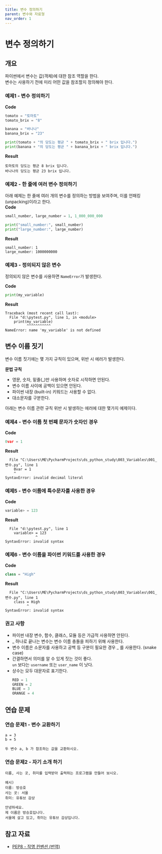 ```yaml
---
title: 변수 정의하기
parent: 변수와 자료형
nav_order: 1
---
```


# 변수 정의하기  

## 개요
파이썬에서 변수는 값(객체)에 대한 참조 역할을 한다.  
변수는 사용하기 전에 미리 어떤 값을 참조할지 정의해야 한다.  

### 예제1 - 변수 정의하기
**Code**
```python
tomato = "토마토"
tomato_brix = "8"

banana = "바나나"
banana_brix = "23"

print(tomato + "의 당도는 평균 " + tomato_brix + " brix 입니다.")
print(banana + "의 당도는 평균 " + banana_brix + " brix 입니다.")
```
**Result**
```
토마토의 당도는 평균 8 brix 입니다.
바나나의 당도는 평균 23 brix 입니다.
```

### 예제2 - 한 줄에 여러 변수 정의하기  
아래 예제는 한 줄에 여러 개의 변수를 정의하는 방법을 보여주며, 이를 언패킹(unpacking)이라고 한다.  
**Code**  
```python
small_number, large_number = 1, 1_000_000_000

print("small_number:", small_number)
print("large_number:", large_number)
```

**Result**
```
small_number: 1
large_number: 1000000000
```

### 예제3 - 정의되지 않은 변수  
정의되지 않은 변수를 사용하면 `NameError`가 발생한다.  

**Code**
```python
print(my_variable)
```
**Result**
```
Traceback (most recent call last):
  File "d:\pytest.py", line 1, in <module>
    print(my_variable)
          ^^^^^^^^^^^
NameError: name 'my_variable' is not defined
```

## 변수 이름 짓기  
변수 이름 짓기에는 몇 가지 규칙이 있으며, 위반 시 에러가 발생한다.  

**문법 규칙**  
* 영문, 숫자, 밑줄(_)만 사용하며 숫자로 시작하면 안된다.
* 변수 이름 사이에 공백이 있으면 안된다.
* 파이썬 내장 (built-in) 키워드는 사용할 수 없다.
* 대소문자를 구분한다.

아래는 변수 이름 관련 규칙 위반 시 발생하는 에러에 대한 몇가지 예제이다.

### 예제4 - 변수 이름 첫 번째 문자가 숫자인 경우  
**Code**  
```python
0var = 1
```
**Result**
```
  File "C:\Users\ME\PycharmProjects\ds_python_study\003_Variables\001_변수.py", line 1
    0var = 1
    ^
SyntaxError: invalid decimal literal
```
### 예제5 - 변수 이름에 특수문자를 사용한 경우  
**Code**
```python
variable> = 123
```
**Result**
```
  File "d:\pytest.py", line 1
    variable> = 123
              ^
SyntaxError: invalid syntax
```
### 예제6 - 변수 이름을 파이썬 키워드를 사용한 경우  
**Code**
```python
class = "High"
```
**Result**
```
  File "C:\Users\ME\PycharmProjects\ds_python_study\003_Variables\001_변수.py", line 1
    class = High
          ^
SyntaxError: invalid syntax
```

### 권고 사항
* 파이썬 내장 변수, 함수, 클래스, 모듈 등은 가급적 사용하면 안된다.  
* _ 하나로 끝나는 변수는 변수 이름 충돌을 피하기 위해 사용한다.  
* 변수 이름은 소문자를 사용하고 공백 등 구분이 필요한 경우 _ 를 사용한다. (snake case)  
* 간결하면서 의미를 알 수 있게 짓는 것이 좋다.  
    `un` 보다는 `username` 또는 `user_name` 이 낫다.  
* 상수는 모두 대문자로 표기한다.  
    ```python
    RED = 1
    GREEN = 2
    BLUE = 3
    ORANGE = 4
    ```

## 연습 문제  
### 연습 문제1 - 변수 교환하기  
```
a = 3
b = 5

두 변수 a, b 가 참조하는 값을 교환하시오.
```
### 연습 문제2 - 자기 소개 하기  
```
이름, 사는 곳, 취미를 입력받아 출력하는 프로그램을 만들어 보시오.

예시)
이름: 방승호
사는 곳: 서울
취미: 유튜브 감상

안녕하세요.
제 이름은 방승호입니다.
서울에 살고 있고, 취미는 유튜브 감상입니다.
```

## 참고 자료  
* [PEP8 - 작명 컨벤션 (번역)](https://zerosheepmoo.github.io/pep8-in-korean/doc/naming-conventions.html)